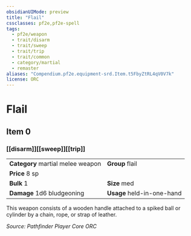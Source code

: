 ```yaml
---
obsidianUIMode: preview
title: "Flail"
cssclasses: pf2e,pf2e-spell
tags:
  - pf2e/weapon
  - trait/disarm
  - trait/sweep
  - trait/trip
  - trait/common
  - category/martial
  - remaster
aliases: "Compendium.pf2e.equipment-srd.Item.t5FbyZtRL4qV0V7k"
license: ORC
---
```

# Flail
## Item 0
### [[disarm]][[sweep]][[trip]]

|  |  |
| -- | -- |
| **Category** martial melee weapon | **Group** flail |
| **Price** 8 sp |  |
| **Bulk** 1 | **Size** med |
| **Damage** 1d6 bludgeoning  | **Usage** held-in-one-hand |



This weapon consists of a wooden handle attached to a spiked ball or cylinder by a chain, rope, or strap of leather.

*Source: Pathfinder Player Core*
*ORC*